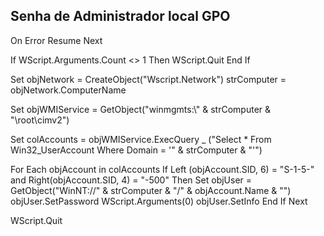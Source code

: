 ## Senha de Administrador local GPO
On Error Resume Next 
 
If WScript.Arguments.Count <> 1 Then 
 WScript.Quit 
End If 
 
Set objNetwork = CreateObject("Wscript.Network") 
strComputer = objNetwork.ComputerName 
 
Set objWMIService = GetObject("winmgmts:\\" & strComputer & "\root\cimv2") 
 
Set colAccounts = objWMIService.ExecQuery _ 
    ("Select * From Win32_UserAccount Where Domain = '" & strComputer & "'") 
   
For Each objAccount in colAccounts 
    If Left (objAccount.SID, 6) = "S-1-5-" and Right(objAccount.SID, 4) = "-500" Then 
      Set objUser = GetObject("WinNT://" & strComputer & "/" & objAccount.Name & "") 
      objUser.SetPassword WScript.Arguments(0) 
      objUser.SetInfo 
    End If 
Next 
 
WScript.Quit
